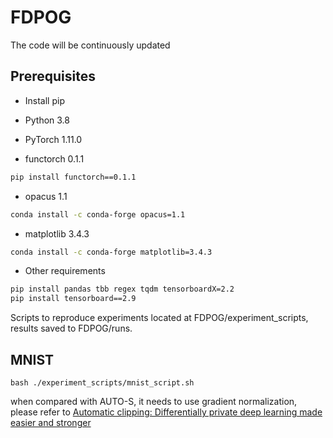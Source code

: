 # FDPOG
The code will be continuously updated
## Prerequisites

- Install pip
- Python 3.8

- PyTorch 1.11.0

- functorch 0.1.1

```bash
pip install functorch==0.1.1
```

- opacus 1.1

```bash
conda install -c conda-forge opacus=1.1
```

- matplotlib 3.4.3

```bash
conda install -c conda-forge matplotlib=3.4.3
```

- Other requirements

```bash
pip install pandas tbb regex tqdm tensorboardX=2.2
pip install tensorboard==2.9
```

Scripts to reproduce experiments located at FDPOG/experiment_scripts, results saved to FDPOG/runs.

## MNIST

```
bash ./experiment_scripts/mnist_script.sh
```

when compared with AUTO-S, it needs to use gradient normalization, please refer to [Automatic clipping: Differentially private deep learning made easier and stronger](https://proceedings.neurips.cc/paper_files/paper/2023/hash/8249b30d877c91611fd8c7aa6ac2b5fe-Abstract-Conference.html)

